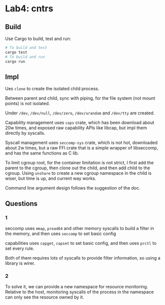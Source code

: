 # Lab4: cntrs

## Build

Use Cargo to build, test and run:

```bash
# To build and test
cargo test
# To build and run
cargo run
```

## Impl

Ues `clone` to create the isolated child process.

Between parent and child, sync with piping, for the file system (not mount points) is not isolated.

Under `/dev`, `/dev/null`, `/dev/zero`, `/dev/urandom` and `/dev/tty` are created.

Capability management uses `caps` crate, which has been download about 20w times,
and exposed raw capability APIs like libcap, but impl them directly by syscalls.

Syscall management uses `seccomp-sys` crate, which is not hot, downloaded about 2w times,
but a raw FFI crate that is a simple wrapper of libseccomp, and has the same functions as C lib.

To limit cgroup root, for the container limitation is not strict, I first add the parent to the
cgroup, then clone out the child, and then add child to the cgroup. Using `unshare` to create a
new cgroup namespace in the child is wiser, but time is up, and current way works.

Command line argument design follows the suggestion of the doc.

## Questions

### 1

seccomp uses `mmap`, `pread64` and other memory syscalls to build a filter in the memory,
and then uses `seccomp` to set basic config

capabilities uses `capget`, `capset` to set basic config,
and then uses `prctl` to set every rule.

Both of them requires lots of syscalls to provide filter information,
so using a library is wirer.

### 2

To solve it, we can provide a new namespace for resource monitoring.
Relative to the host, monitoring syscalls of the process in the namespace can
only see the resource owned by it.

